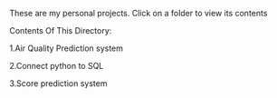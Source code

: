 These are my personal projects. Click on a folder to view its contents

Contents Of This Directory:

1.Air Quality Prediction system

2.Connect python to SQL

3.Score prediction system
